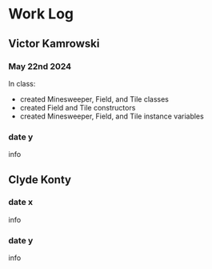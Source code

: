 # Work Log

## Victor Kamrowski

### May 22nd 2024

In class:
- created Minesweeper, Field, and Tile classes
- created Field and Tile constructors
- created Minesweeper, Field, and Tile instance variables

### date y

info


## Clyde Konty

### date x

info

### date y

info
